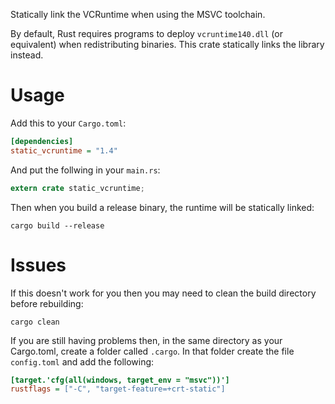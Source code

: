 Statically link the VCRuntime when using the MSVC toolchain.

By default, Rust requires programs to deploy `vcruntime140.dll`
(or equivalent) when redistributing binaries. This crate statically links
the library instead.

# Usage

Add this to your `Cargo.toml`:

```ini
[dependencies]
static_vcruntime = "1.4"
```

And put the follwing in your `main.rs`:

```rust
extern crate static_vcruntime;
```

Then when you build a release binary, the runtime will be statically linked:
```text
cargo build --release
```

# Issues

If this doesn't work for you then you may need to clean the build directory before rebuilding:

```text
cargo clean
```

If you are still having problems then, in the same directory as your Cargo.toml, create a folder called `.cargo`. In that folder create the file `config.toml` and add the following:

```ini
[target.'cfg(all(windows, target_env = "msvc"))']
rustflags = ["-C", "target-feature=+crt-static"]
```
